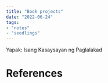 ```yaml
---
title: "Book projects"
date: "2022-06-24"
tags:
- "notes"
- "seedlings"
---
```


Yapak: Isang Kasaysayan ng Paglalakad


# References
